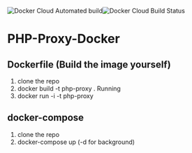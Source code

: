 ![Docker Cloud Automated build](https://img.shields.io/docker/cloud/automated/dwaaan/php-proxy-docker.svg)![Docker Cloud Build Status](https://img.shields.io/docker/cloud/build/dwaaan/php-proxy-docker.svg)

# PHP-Proxy-Docker


## Dockerfile (Build the image yourself)

1. clone the repo
2. docker build -t php-proxy .
Running 
1. docker run -i -t php-proxy


## docker-compose

1. clone the repo
2. docker-compose up (-d for background)
